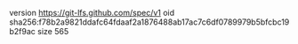 version https://git-lfs.github.com/spec/v1
oid sha256:f78b2a9821ddafc64fdaaf2a1876488ab17ac7c6df0789979b5bfcbc19b2f9ac
size 565
